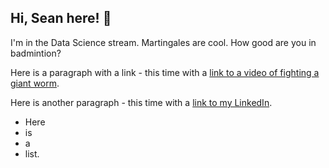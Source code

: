 ## Hi, Sean here! 👋

I'm in the Data Science stream. Martingales are cool. How good are you in badmintion?

Here is a paragraph with a link - this time with a [link to a video of fighting a giant worm](https://www.youtube.com/watch?v=wNqUSpA7SAc).

Here is another paragraph - this time with a [link to my LinkedIn](https://www.linkedin.com/in/sean-soon-319611216/).

- Here
- is
- a
- list.



